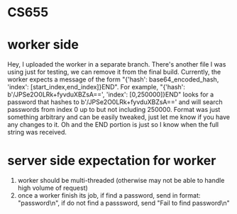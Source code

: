 # CS655

# worker side

Hey, I uploaded the worker in a separate branch. There's another file I was using just for testing, we can remove it from the final build. Currently, the worker expects a message of the form "{'hash': base64_encoded_hash, 'index': [start_index,end_index]}END". For example, "{'hash': b'/JPSe2O0LRk+fyvduXBZsA==', 'index': [0,250000]}END" looks for a password that hashes to b'/JPSe2O0LRk+fyvduXBZsA==' and will search passwords from index 0 up to but not including 250000. Format was just something arbitrary and can be easily tweaked, just let me know if you have any changes to it. Oh and the END portion is just so I know when the full string was received.

# server side expectation for worker
1. worker should be multi-threaded (otherwise may not be able to handle high volume of request)
2. once a worker finish its job, if find a password, send in format: "password\n", if do not find a passsword, send "Fail to find password\n"
